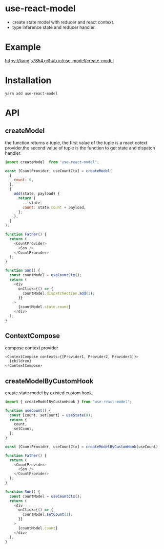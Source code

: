 # use-react-model

- create state model with reducer and react context.
- type inference state and reducer handler.

# Example 

https://kangjs7854.github.io/use-model/create-model

# Installation

```
yarn add use-react-model

```

# API

## createModel

the function returns a tuple, the first value of the tuple is a react cotext provider,the second value of tuple is the function to get state and dispatch handler.

```js
import createModel  from "use-react-model";

const [CountProvider, useCountCtx] = createModel(
  {
    count: 0,
  },
  {
    add(state, payload) {
      return {
        ...state,
        count: state.count + payload,
      };
    },
  }
);

function Father() {
  return (
    <CountProvider>
      <Son />
    </CountProvider>
  );
}

function Son() {
  const countModel = useCountCtx();
  return (
    <div
      onClick={() => {
        countModel.dispatchAction.add(1);
      }}
    >
      {countModel.state.count}
    </div>
  );
}
```

## ContextCompose

compose context provider

```js
<ContextCompose contexts={[Provider1, Provider2, Provider3]}>
  {children}
</ContextCompose>
```

## createModelByCustomHook

create state model by existed custom hook.

```js
import { createModelByCustomHook } from "use-react-model";

function useCount() {
  const [count, setCount] = useState(0);
  return {
    count,
    setCount,
  };
}

const [CountProvider, useCountCtx] = createModelByCustomHook(useCount);

function Father() {
  return (
    <CountProvider>
      <Son />
    </CountProvider>
  );
}

function Son() {
  const countModel = useCountCtx();
  return (
    <div
      onClick={() => {
        countModel.setCount(1);
      }}
    >
      {countModel.count}
    </div>
  );
}
```
